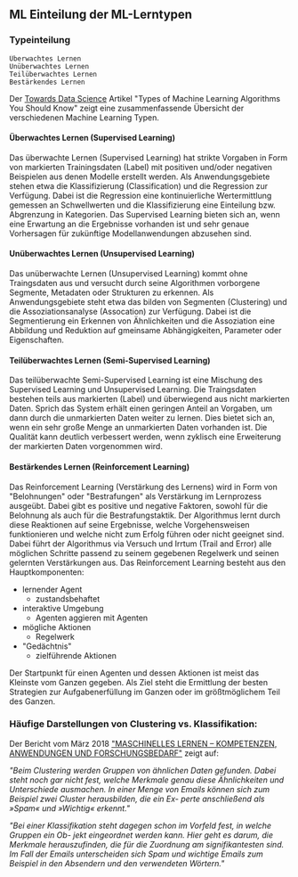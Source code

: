 ## ML Einteilung der ML-Lerntypen

### Typeinteilung

    Überwachtes Lernen
    Unüberwachtes Lernen
    Teilüberwachtes Lernen
    Bestärkendes Lernen

Der [Towards Data Science][601] Artikel "Types of Machine Learning Algorithms You Should Know" 
zeigt eine zusammenfassende Übersicht der verschiedenen Machine Learning Typen.

<!-- [![ML Types](statics/MLTypes2017.png)][601] -->

#### Überwachtes Lernen (Supervised Learning)

Das überwachte Lernen (Supervised Learning) 
hat strikte Vorgaben in Form von markierten Trainingsdaten (Label)
mit positiven und/oder negativen Beispielen aus denen Modelle erstellt werden.
Als Anwendungsgebiete stehen etwa die Klassifizierung (Classification) 
und die Regression zur Verfügung.
Dabei ist die Regression eine kontinuierliche Wertermittlung gemessen an Schwellwerten 
und die Klassifizierung eine Einteilung bzw. Abgrenzung in Kategorien.
Das Supervised Learning bieten sich an, wenn eine Erwartung an die Ergebnisse vorhanden ist und 
sehr genaue Vorhersagen für zukünftige Modellanwendungen abzusehen sind.

#### Unüberwachtes Lernen (Unsupervised Learning)

Das unüberwachte Lernen (Unsupervised Learning) kommt ohne
Traingsdaten aus und versucht durch seine Algorithmen 
vorborgene Segmente, Metadaten oder Strukturen zu erkennen.
Als Anwendungsgebiete steht etwa das bilden von Segmenten (Clustering) 
und die Assoziationsanalyse (Assocation) zur Verfügung.
Dabei ist die Segmentierung ein Erkennen von Ähnlichkeiten
und die Assoziation eine Abbildung und Reduktion auf gmeinsame 
Abhängigkeiten, Parameter oder Eigenschaften.

#### Teilüberwachtes Lernen (Semi-Supervised Learning)

Das teilüberwachte Semi-Supervised Learning 
ist eine Mischung des Supervised Learning und Unsupervised Learning.
Die Traingsdaten bestehen teils aus markierten (Label) und überwiegend aus nicht markierten Daten.
Sprich das System erhält einen geringen Anteil an Vorgaben, 
um dann durch die unmarkierten Daten weiter zu lernen.
Dies bietet sich an, wenn ein sehr große Menge an unmarkierten Daten vorhanden ist.
Die Qualität kann deutlich verbessert werden, 
wenn zyklisch eine Erweiterung der markierten Daten vorgenommen wird.

#### Bestärkendes Lernen (Reinforcement Learning)

Das Reinforcement Learning (Verstärkung des Lernens) 
wird in Form von "Belohnungen" oder "Bestrafungen" als Verstärkung im Lernprozess ausgeübt. 
Dabei gibt es positive und negative Faktoren, sowohl für die Belohnung als auch für die Bestrafungstaktik.
Der Algorithmus lernt durch diese Reaktionen auf seine Ergebnisse, welche
Vorgehensweisen funktionieren und welche nicht zum Erfolg führen oder nicht geeignet sind.
Dabei führt der Algorithmus via Versuch und Irrtum (Trail and Error) alle möglichen Schritte 
passend zu seinem gegebenen Regelwerk und seinen gelernten Verstärkungen aus.
Das Reinforcement Learning besteht aus den Hauptkomponenten:

* lernender Agent
    * zustandsbehaftet
* interaktive Umgebung
    * Agenten aggieren mit Agenten
* mögliche Aktionen
    * Regelwerk
* "Gedächtnis"
    * zielführende Aktionen

Der Startpunkt für einen Agenten und dessen Aktionen ist meist das Kleinste vom Ganzen gegeben. 
Als Ziel steht die Ermittlung der besten Strategien zur Aufgabenerfüllung im Ganzen oder im größtmöglichem Teil des Ganzen.

### Häufige Darstellungen von Clustering vs. Klassifikation:

Der Bericht vom März 2018 ["MASCHINELLES LERNEN – KOMPETENZEN, ANWENDUNGEN UND FORSCHUNGSBEDARF"][603] zeigt auf:

_"Beim Clustering werden Gruppen von ähnlichen Daten gefunden. Dabei steht noch gar 
nicht fest, welche Merkmale genau diese Ähnlichkeiten und Unterschiede ausmachen. In 
einer Menge von Emails können sich zum Beispiel zwei Cluster herausbilden, die ein Ex-
perte anschließend als »Spam« und »Wichtig« erkennt."_

_"Bei einer Klassifikation steht dagegen schon im Vorfeld fest, in welche Gruppen ein Ob-
jekt eingeordnet werden kann. Hier geht es darum, die Merkmale herauszufinden, die für 
die Zuordnung am signifikantesten sind. Im Fall der Emails unterscheiden sich Spam und 
wichtige Emails zum Beispiel in den Absendern und den verwendeten Wörtern."_


[601]:https://towardsdatascience.com/types-of-machine-learning-algorithms-you-should-know-953a08248861
[602]:https://www.sas.com/de_de/insights/analytics/machine-learning.html
[603]:https://www.bigdata.fraunhofer.de/content/dam/bigdata/de/documents/Publikationen/BMBF_Fraunhofer_ML-Ergebnisbericht_Gesamt.pdf